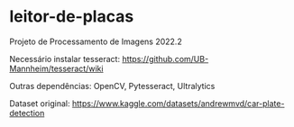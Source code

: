 # leitor-de-placas
Projeto de Processamento de Imagens 2022.2

Necessário instalar tesseract: https://github.com/UB-Mannheim/tesseract/wiki

Outras dependências:
  OpenCV,
  Pytesseract,
  Ultralytics

Dataset original: https://www.kaggle.com/datasets/andrewmvd/car-plate-detection
